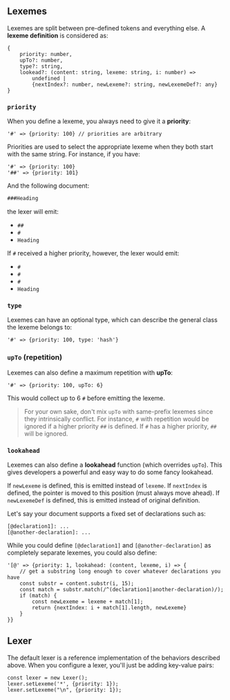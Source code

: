 ## Lexemes

Lexemes are split between pre-defined tokens and everything else. A **lexeme definition** is considered as:

```
{
	priority: number,
	upTo?: number,
	type?: string,
	lookead?: (content: string, lexeme: string, i: number) =>
		undefined |
		{nextIndex?: number, newLexeme?: string, newLexemeDef?: any}
}
```

### `priority`

When you define a lexeme, you always need to give it a **priority**:

```
'#' => {priority: 100} // priorities are arbitrary
```

Priorities are used to select the appropriate lexeme when they both start with the same string. For instance, if you have:

```
'#' => {priority: 100}
'##' => {priority: 101}
```

And the following document:

```markdown
###Heading
```

the lexer will emit:

- `##`
- `#`
- `Heading`

If `#` received a higher priority, however, the lexer would emit:

- `#`
- `#`
- `#`
- `Heading`

### `type`

Lexemes can have an optional type, which can describe the general class the lexeme belongs to:

```
'#' => {priority: 100, type: 'hash'}
```

### `upTo` (repetition)

Lexemes can also define a maximum repetition with **upTo**:

```
'#' => {priority: 100, upTo: 6}
```

This would collect up to 6 `#` before emitting the lexeme.

> For your own sake, don't mix `upTo` with same-prefix lexemes since they intrinsically conflict. For instance, `#` with repetition would be ignored if a higher priority `##` is defined. If `#` has a higher priority, `##` will be ignored.

### `lookahead`

Lexemes can also define a **lookahead** function (which overrides `upTo`). This gives developers a powerful and easy way to do some fancy lookahead.

If `newLexeme` is defined, this is emitted instead of `lexeme`. If `nextIndex` is defined, the pointer is moved to this position (must always move ahead). If `newLexemeDef` is defined, this is emitted instead of original definition.

Let's say your document supports a fixed set of declarations such as:

```
[@declaration1]: ...
[@another-declaration]: ...
```

While you could define `[@declaration1]` and `[@another-declaration]` as completely separate lexemes, you could also define:

```
'[@' => {priority: 1, lookahead: (content, lexeme, i) => {
	// get a substring long enough to cover whatever declarations you have
	const substr = content.substr(i, 15);
	const match = substr.match(/^(declaration1|another-declaration)/);
	if (match) {
		const newLexeme = lexeme + match[1];
		return {nextIndex: i + match[1].length, newLexeme}
	}
}}
```

## Lexer

The default lexer is a reference implementation of the behaviors described above. When you configure a lexer, you'll just be adding key-value pairs:

```
const lexer = new Lexer();
lexer.setLexeme('*', {priority: 1});
lexer.setLexeme("\n", {priority: 1});
``` 
